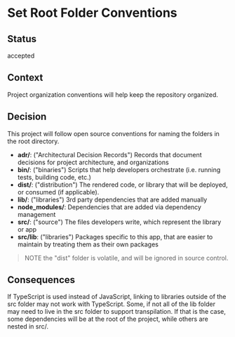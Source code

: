 # Set Root Folder Conventions

## Status

accepted

## Context

Project organization conventions will help keep the repository organized.

## Decision

This project will follow open source conventions for naming the folders in the root directory.

* **adr/**: ("Architectural Decision Records") Records that document decisions for project architecture, and organizations
* **bin/**: ("binaries") Scripts that help developers orchestrate (i.e. running tests, building code, etc.)
* **dist/**: ("distribution") The rendered code, or library that will be deployed, or consumed (if applicable).
* **lib/**: ("libraries") 3rd party dependencies that are added manually
* **node_modules/**: Dependencies that are added via dependency management
* **src/**: ("source") The files developers write, which represent the library or app
* **src/lib**: ("libraries") Packages specific to this app, that are easier to maintain by treating them as their own packages


> NOTE the "dist" folder is volatile, and will be ignored in source control.

## Consequences

If TypeScript is used instead of JavaScript, linking to libraries outside of the src folder may not work with TypeScript. Some, if not all of the lib folder may need to live in the src folder to support transpilation. If that is the case, some dependencies will be at the root of the project, while others are nested in src/.
